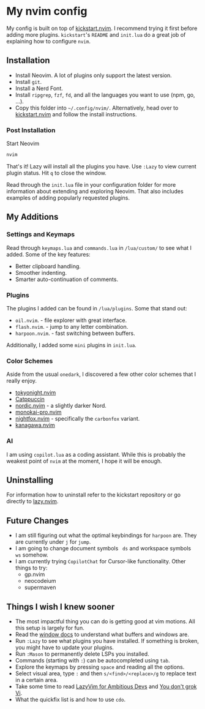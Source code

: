 # My nvim config

My config is built on top of [kickstart.nvim](https://github.com/nvim-lua/kickstart.nvim).
I recommend trying it first before adding more plugins. `kickstart`'s `README` and `init.lua`
do a great job of explaining how to configure `nvim`.

## Installation

- Install Neovim. A lot of plugins only support the latest version.
- Install `git`.
- Install a Nerd Font.
- Install `ripgrep`, `fzf`, `fd`, and all the languages you want to use (npm, go, ...).
- Copy this folder into `~/.config/nvim/`. Alternatively, head over to [kickstart.nvim](https://github.com/nvim-lua/kickstart.nvim)
  and follow the install instructions.

### Post Installation

Start Neovim

```sh
nvim
```

That's it! Lazy will install all the plugins you have. Use `:Lazy` to view
current plugin status. Hit `q` to close the window.

Read through the `init.lua` file in your configuration folder for more
information about extending and exploring Neovim. That also includes
examples of adding popularly requested plugins.

## My Additions

### Settings and Keymaps

Read through `keymaps.lua` and `commands.lua` in `/lua/custom/` to see what I added. Some of the key features:

- Better clipboard handling.
- Smoother indenting.
- Smarter auto-continuation of comments.

### Plugins

The plugins I added can be found in `/lua/plugins`. Some that stand out:

- `oil.nvim`. - file explorer with great interface.
- `flash.nvim`. - jump to any letter combination.
- `harpoon.nvim`. - fast switching between buffers.

Additionally, I added some `mini` plugins in `init.lua`.

### Color Schemes

Aside from the usual `onedark`, I discovered a few other color schemes that I really enjoy.

- [tokyonight.nvim](https://github.com/folke/tokyonight.nvim)
- [Catppuccin](https://github.com/catppuccin/nvim)
- [nordic.nvim](https://github.com/AlexvZyl/nordic.nvim) - a slightly darker Nord.
- [monokai-pro.nvim](https://github.com/loctvl842/monokai-pro.nvim)
- [nightfox.nvim](https://github.com/EdenEast/nightfox.nvim) - specifically the `carbonfox` variant.
- [kanagawa.nvim](https://github.com/rebelot/kanagawa.nvim)

### AI

I am using `copilot.lua` as a coding assistant. While this is probably the weakest point of `nvim` at the moment,
I hope it will be enough.

## Uninstalling

For information how to uninstall refer to the kickstart repository or go directly to [lazy.nvim](https://lazy.folke.io/usage#-uninstalling).

## Future Changes

- I am still figuring out what the optimal keybindings for `harpoon` are. They are currently under `j` for `jump`.
- I am going to change document symbols ` ds` and workspace symbols ` ws` somehow.
- I am currently trying `CopilotChat` for Cursor-like functionality. Other things to try:
  - gp.nvim
  - neocodeium
  - supermaven

## Things I wish I knew sooner

- The most impactful thing you can do is getting good at vim motions. All this setup is largely for fun.
- Read the [window docs](https://neovim.io/doc/user/windows.html) to understand what buffers and windows are.
- Run `:Lazy` to see what plugins you have installed. If something is broken, you might have to update your plugins.
- Run `:Mason` to permanently delete LSPs you installed.
- Commands (starting with `:`) can be autocompleted using `tab`.
- Explore the keymaps by pressing `space` and reading all the options.
- Select visual area, type `:` and then `s/<find>/<replace>/g` to replace text in a certain area.
- Take some time to read [LazyVim for Ambitious Devs](https://lazyvim-ambitious-devs.phillips.codes/course/chapter-1/) and [You don't grok Vi](https://stackoverflow.com/questions/1218390/what-is-your-most-productive-shortcut-with-vim/1220118#1220118).
- What the quickfix list is and how to use `cdo`.
